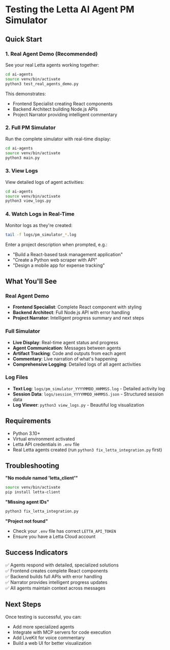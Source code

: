 # Testing the Letta AI Agent PM Simulator

## Quick Start

### 1. **Real Agent Demo** (Recommended)
See your real Letta agents working together:

```bash
cd ai-agents
source venv/bin/activate
python3 test_real_agents_demo.py
```

This demonstrates:
- Frontend Specialist creating React components
- Backend Architect building Node.js APIs  
- Project Narrator providing intelligent commentary

### 2. **Full PM Simulator**
Run the complete simulator with real-time display:

```bash
cd ai-agents
source venv/bin/activate
python3 main.py
```

### 3. **View Logs**
View detailed logs of agent activities:

```bash
cd ai-agents
source venv/bin/activate
python3 view_logs.py
```

### 4. **Watch Logs in Real-Time**
Monitor logs as they're created:

```bash
tail -f logs/pm_simulator_*.log
```

Enter a project description when prompted, e.g.:
- "Build a React-based task management application"
- "Create a Python web scraper with API"
- "Design a mobile app for expense tracking"

## What You'll See

### Real Agent Demo
- **Frontend Specialist**: Complete React component with styling
- **Backend Architect**: Full Node.js API with error handling
- **Project Narrator**: Intelligent progress summary and next steps

### Full Simulator
- **Live Display**: Real-time agent status and progress
- **Agent Communication**: Messages between agents
- **Artifact Tracking**: Code and outputs from each agent
- **Commentary**: Live narration of what's happening
- **Comprehensive Logging**: Detailed logs of all agent activities

### Log Files
- **Text Log**: `logs/pm_simulator_YYYYMMDD_HHMMSS.log` - Detailed activity log
- **Session Data**: `logs/session_YYYYMMDD_HHMMSS.json` - Structured session data
- **Log Viewer**: `python3 view_logs.py` - Beautiful log visualization

## Requirements

- Python 3.10+
- Virtual environment activated
- Letta API credentials in `.env` file
- Real Letta agents created (run `python3 fix_letta_integration.py` first)

## Troubleshooting

**"No module named 'letta_client'"**
```bash
source venv/bin/activate
pip install letta-client
```

**"Missing agent IDs"**
```bash
python3 fix_letta_integration.py
```

**"Project not found"**
- Check your `.env` file has correct `LETTA_API_TOKEN`
- Ensure you have a Letta Cloud account

## Success Indicators

✅ Agents respond with detailed, specialized solutions  
✅ Frontend creates complete React components  
✅ Backend builds full APIs with error handling  
✅ Narrator provides intelligent progress updates  
✅ All agents maintain context across messages  

## Next Steps

Once testing is successful, you can:
- Add more specialized agents
- Integrate with MCP servers for code execution
- Add LiveKit for voice commentary
- Build a web UI for better visualization

